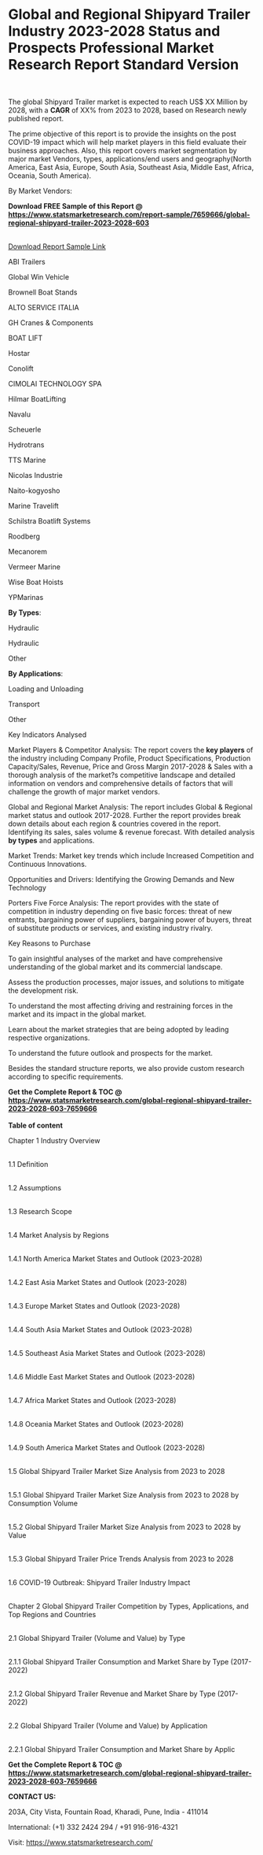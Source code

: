 <h1>Global and Regional Shipyard Trailer Industry 2023-2028 Status and Prospects Professional Market Research Report Standard Version</h1><br/><p>The global Shipyard Trailer market is expected to reach US$ XX Million by 2028, with a <strong>CAGR</strong> of XX% from 2023 to 2028, based on Research newly published report.</p><p>The prime objective of this report is to provide the insights on the post COVID-19 impact which will help market players in this field evaluate their business approaches. Also, this report covers market segmentation by major market Vendors, types, applications/end users and geography(North America, East Asia, Europe, South Asia, Southeast Asia, Middle East, Africa, Oceania, South America).</p><p>By Market Vendors:</p><div><b>Download FREE Sample of this Report @ <a href="https://www.statsmarketresearch.com/download-free-sample/7659666/global-regional-shipyard-trailer-2023-2028-603">https://www.statsmarketresearch.com/report-sample/7659666/global-regional-shipyard-trailer-2023-2028-603</a></b></div><br><p><a href="https://www.statsmarketresearch.com/download-free-sample/7659666/global-regional-shipyard-trailer-2023-2028-603">Download Report Sample Link</a></p><p>ABI Trailers</p><p>Global Win Vehicle</p><p>Brownell Boat Stands</p><p>ALTO SERVICE ITALIA</p><p>GH Cranes & Components</p><p>BOAT LIFT</p><p>Hostar</p><p>Conolift</p><p>CIMOLAI TECHNOLOGY SPA</p><p>Hilmar BoatLifting</p><p>Navalu</p><p>Scheuerle</p><p>Hydrotrans</p><p>TTS Marine</p><p>Nicolas Industrie</p><p>Naito-kogyosho</p><p>Marine Travelift</p><p>Schilstra Boatlift Systems</p><p>Roodberg</p><p>Mecanorem</p><p>Vermeer Marine</p><p>Wise Boat Hoists</p><p>YPMarinas</p><p><strong>By Types</strong>:</p><p>Hydraulic</p><p>Hydraulic</p><p>Other</p><p><strong><strong>By Applications</strong></strong>:</p><p>Loading and Unloading</p><p>Transport</p><p>Other</p><p>Key Indicators Analysed</p><p>Market Players & Competitor Analysis: The report covers the <strong>key players</strong> of the industry including Company Profile, Product Specifications, Production Capacity/Sales, Revenue, Price and Gross Margin 2017-2028 & Sales with a thorough analysis of the market?s competitive landscape and detailed information on vendors and comprehensive details of factors that will challenge the growth of major market vendors.</p><p>Global and Regional Market Analysis: The report includes Global & Regional market status and outlook 2017-2028. Further the report provides break down details about each region & countries covered in the report. Identifying its sales, sales volume & revenue forecast. With detailed analysis <strong>by types</strong> and applications.</p><p>Market Trends: Market key trends which include Increased Competition and Continuous Innovations.</p><p>Opportunities and Drivers: Identifying the Growing Demands and New Technology</p><p>Porters Five Force Analysis: The report provides with the state of competition in industry depending on five basic forces: threat of new entrants, bargaining power of suppliers, bargaining power of buyers, threat of substitute products or services, and existing industry rivalry.</p><p>Key Reasons to Purchase</p><p>To gain insightful analyses of the market and have comprehensive understanding of the global market and its commercial landscape.</p><p>Assess the production processes, major issues, and solutions to mitigate the development risk.</p><p>To understand the most affecting driving and restraining forces in the market and its impact in the global market.</p><p>Learn about the market strategies that are being adopted by leading respective organizations.</p><p>To understand the future outlook and prospects for the market.</p><p>Besides the standard structure reports, we also provide custom research according to specific requirements.</p><div><b>Get the Complete Report & TOC @ <a href="https://www.statsmarketresearch.com/global-regional-shipyard-trailer-2023-2028-603-7659666">https://www.statsmarketresearch.com/global-regional-shipyard-trailer-2023-2028-603-7659666</a></b></div><br><b>Table of content</b><p>Chapter 1 Industry Overview<br />
 
 <br>1.1 Definition<br />
 
 <br>1.2 Assumptions<br />
 
 <br>1.3 Research Scope<br />
 
 <br>1.4 Market Analysis by Regions<br />
 
 <br>1.4.1 North America Market States and Outlook (2023-2028)<br />
 
 <br>1.4.2 East Asia Market States and Outlook (2023-2028)<br />
 
 <br>1.4.3 Europe Market States and Outlook (2023-2028)<br />
 
 <br>1.4.4 South Asia Market States and Outlook (2023-2028)<br />
 
 <br>1.4.5 Southeast Asia Market States and Outlook (2023-2028)<br />
 
 <br>1.4.6 Middle East Market States and Outlook (2023-2028)<br />
 
 <br>1.4.7 Africa Market States and Outlook (2023-2028)<br />
 
 <br>1.4.8 Oceania Market States and Outlook (2023-2028)<br />
 
 <br>1.4.9 South America Market States and Outlook (2023-2028)<br />
 
 <br>1.5 Global Shipyard Trailer Market Size Analysis from 2023 to 2028<br />
 
 <br>1.5.1 Global Shipyard Trailer Market Size Analysis from 2023 to 2028 by Consumption Volume<br />
 
 <br>1.5.2 Global Shipyard Trailer Market Size Analysis from 2023 to 2028 by Value<br />
 
 <br>1.5.3 Global Shipyard Trailer Price Trends Analysis from 2023 to 2028<br />
 
 <br>1.6 COVID-19 Outbreak: Shipyard Trailer Industry Impact<br />
 
 <br>Chapter 2 Global Shipyard Trailer Competition by Types, Applications, and Top Regions and Countries<br />
 
 <br>2.1 Global Shipyard Trailer (Volume and Value) by Type<br />
 
 <br>2.1.1 Global Shipyard Trailer Consumption and Market Share by Type (2017-2022)<br />
 
 <br>2.1.2 Global Shipyard Trailer Revenue and Market Share by Type (2017-2022)<br />
 
 <br>2.2 Global Shipyard Trailer (Volume and Value) by Application<br />
 
 <br>2.2.1 Global Shipyard Trailer Consumption and Market Share by Applic<br><div><b>Get the Complete Report & TOC @ <a href="https://www.statsmarketresearch.com/global-regional-shipyard-trailer-2023-2028-603-7659666">https://www.statsmarketresearch.com/global-regional-shipyard-trailer-2023-2028-603-7659666</a></b></div></p>
 
 <b>CONTACT US:</b><br>
 
 203A, City Vista, Fountain Road, Kharadi, Pune, India - 411014 <br>
 
 International: (+1) 332 2424 294 / +91 916-916-4321<br>
 
 Visit: <a href="https://www.statsmarketresearch.com/">https://www.statsmarketresearch.com/</a>
 
 <br>
